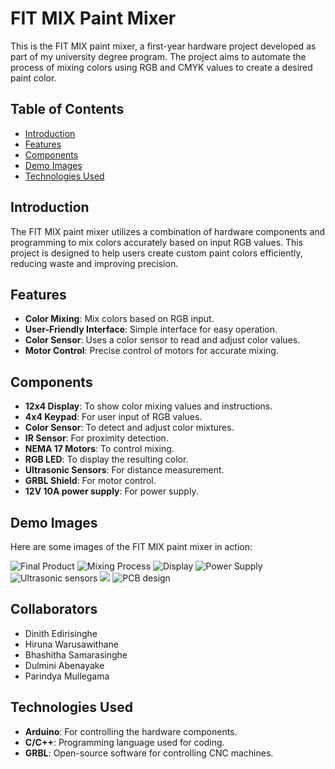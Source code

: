 # FIT MIX Paint Mixer

This is the FIT MIX paint mixer, a first-year hardware project developed as part of my university degree program. The project aims to automate the process of mixing colors using RGB and CMYK values to create a desired paint color.

## Table of Contents
- [Introduction](#introduction)
- [Features](#features)
- [Components](#components)
- [Demo Images](#demo-images)
- [Technologies Used](#technologies-used)

## Introduction
The FIT MIX paint mixer utilizes a combination of hardware components and programming to mix colors accurately based on input RGB values. This project is designed to help users create custom paint colors efficiently, reducing waste and improving precision.

## Features
- **Color Mixing**: Mix colors based on RGB input.
- **User-Friendly Interface**: Simple interface for easy operation.
- **Color Sensor**: Uses a color sensor to read and adjust color values.
- **Motor Control**: Precise control of motors for accurate mixing.

## Components
- **12x4 Display**: To show color mixing values and instructions.
- **4x4 Keypad**: For user input of RGB values.
- **Color Sensor**: To detect and adjust color mixtures.
- **IR Sensor**: For proximity detection.
- **NEMA 17 Motors**: To control mixing.
- **RGB LED**: To display the resulting color.
- **Ultrasonic Sensors**: For distance measurement.
- **GRBL Shield**: For motor control.
- **12V 10A power supply**: For power supply.

## Demo Images
Here are some images of the FIT MIX paint mixer in action:

![Final Product](https://github.com/Paradoxrc/Hardware-Project-FIT-MIX-/blob/main/WhatsApp%20Image%202024-07-09%20at%2022.24.57_0527031c.jpg?raw=true)
![Mixing Process](https://github.com/Paradoxrc/Hardware-Project-FIT-MIX-/blob/main/WhatsApp%20Image%202024-07-10%20at%2017.11.22_c0dbbff2.jpg?raw=true)
![Display](https://github.com/Paradoxrc/Hardware-Project-FIT-MIX-/blob/main/PXL_20240705_201524957.jpg?raw=true)
![Power Supply](https://github.com/Paradoxrc/Hardware-Project-FIT-MIX-/blob/main/PXL_20240705_203315790.jpg?raw=true)
![Ultrasonic sensors](https://github.com/Paradoxrc/Hardware-Project-FIT-MIX-/blob/main/PXL_20240707_151851490.jpg?raw=true)
![](https://github.com/Paradoxrc/Hardware-Project-FIT-MIX-/blob/main/PXL_20240705_152246175.jpg?raw=true)
![PCB design](https://github.com/Paradoxrc/Hardware-Project-FIT-MIX-/blob/main/PXL_20240704_121541727.jpg?raw=true)

## Collaborators
- Dinith Edirisinghe
- Hiruna Warusawithane
- Bhashitha Samarasinghe
- Dulmini Abenayake
- Parindya Mullegama
  
## Technologies Used
- **Arduino**: For controlling the hardware components.
- **C/C++**: Programming language used for coding.
- **GRBL**: Open-source software for controlling CNC machines.



